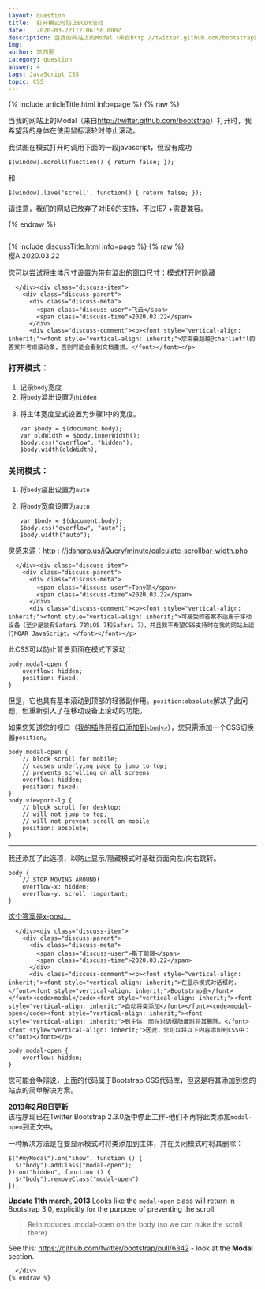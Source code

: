 ```yaml
---
layout: question
title:  打开模式时防止BODY滚动
date:   2020-03-22T12:06:50.000Z
description: 当我的网站上的Modal（来自http //twitter.github.com/bootstrap）打开时，我希望我的身体在使用鼠标滚轮时停止滚动。...
img: 
author: 凯西里
category: question
answer: 4
tags: JavaScript CSS
topic: CSS
---
```

<div class="article-root">
  <div class="article">
    {% include articleTitle.html info=page %}
    {% raw %}
    <div class="article-content"><p><font style="vertical-align: inherit;"><font style="vertical-align: inherit;">当</font><font style="vertical-align: inherit;">我的网站上</font><font style="vertical-align: inherit;">的Modal（来自</font></font><a href="http://twitter.github.com/bootstrap" rel="nofollow noreferrer"><font style="vertical-align: inherit;"><font style="vertical-align: inherit;">http://twitter.github.com/bootstrap</font></font></a><font style="vertical-align: inherit;"><font style="vertical-align: inherit;">）打开</font><font style="vertical-align: inherit;">时，我希望我的身体在使用鼠标滚轮时停止滚动</font><font style="vertical-align: inherit;">。</font></font></p>

<p><font style="vertical-align: inherit;"><font style="vertical-align: inherit;">我试图在模式打开时调用下面的一段javascript，但没有成功</font></font></p>

<pre><code>$(window).scroll(function() { return false; });
</code></pre>

<p><font style="vertical-align: inherit;"><font style="vertical-align: inherit;">和</font></font></p>

<pre><code>$(window).live('scroll', function() { return false; });
</code></pre>

<p><font style="vertical-align: inherit;"><font style="vertical-align: inherit;">请注意，我们的网站已放弃了对IE6的支持，不过IE7 +需要兼容。</font></font></p></div>
    {% endraw %}
  </div>
  <p style="height: 0;width:0;overflow: hidden;"> 第2566篇《打开模式时防止BODY滚动》来自Winter(https://github.com/aiyld/aiyld.github.io)的站点</p>
  <div class="discuss-wrapper">
    {% include discussTitle.html info=page %}
    {% raw %}
    <div class="discuss-item">
        <div class="discuss-parent">
          <div class="discuss-meta">
            <span class="discuss-user">樱A</span>
            <span class="discuss-time">2020.03.22</span>
          </div>
          <div class="discuss-comment"><p><font style="vertical-align: inherit;"><font style="vertical-align: inherit;">您可以尝试将主体尺寸设置为带有溢出的窗口尺寸：模式打开时隐藏</font></font></p></div>
        </div>
        
      </div><div class="discuss-item">
        <div class="discuss-parent">
          <div class="discuss-meta">
            <span class="discuss-user">飞云</span>
            <span class="discuss-time">2020.03.22</span>
          </div>
          <div class="discuss-comment"><p><font style="vertical-align: inherit;"><font style="vertical-align: inherit;">您需要超越@charlietfl的答案并考虑滚动条，否则可能会看到文档重排。</font></font></p>

<h3><font style="vertical-align: inherit;"><font style="vertical-align: inherit;">打开模式：</font></font></h3>

<ol>
<li><font style="vertical-align: inherit;"><font style="vertical-align: inherit;">记录</font></font><code>body</code><font style="vertical-align: inherit;"><font style="vertical-align: inherit;">宽度</font></font></li>
<li><font style="vertical-align: inherit;"><font style="vertical-align: inherit;">将</font></font><code>body</code><font style="vertical-align: inherit;"><font style="vertical-align: inherit;">溢出</font><font style="vertical-align: inherit;">设置</font><font style="vertical-align: inherit;">为</font></font><code>hidden</code></li>
<li><p><font style="vertical-align: inherit;"><font style="vertical-align: inherit;">将主体宽度显式设置为步骤1中的宽度。</font></font></p>

<pre><code>var $body = $(document.body);<font></font>
var oldWidth = $body.innerWidth();<font></font>
$body.css("overflow", "hidden");<font></font>
$body.width(oldWidth);<font></font>
</code></pre></li>
</ol>

<h3><font style="vertical-align: inherit;"><font style="vertical-align: inherit;">关闭模式：</font></font></h3>

<ol>
<li><font style="vertical-align: inherit;"><font style="vertical-align: inherit;">将</font></font><code>body</code><font style="vertical-align: inherit;"><font style="vertical-align: inherit;">溢出</font><font style="vertical-align: inherit;">设置</font><font style="vertical-align: inherit;">为</font></font><code>auto</code></li>
<li><p><font style="vertical-align: inherit;"><font style="vertical-align: inherit;">将</font></font><code>body</code><font style="vertical-align: inherit;"><font style="vertical-align: inherit;">宽度</font><font style="vertical-align: inherit;">设置</font><font style="vertical-align: inherit;">为</font></font><code>auto</code></p>

<pre><code>var $body = $(document.body);<font></font>
$body.css("overflow", "auto");<font></font>
$body.width("auto");<font></font>
</code></pre></li>
</ol>

<p><font style="vertical-align: inherit;"><font style="vertical-align: inherit;">灵感来源：</font><a href="http://jdsharp.us/jQuery/minute/calculate-scrollbar-width.php" rel="noreferrer"><font style="vertical-align: inherit;">http</font></a><font style="vertical-align: inherit;"> : </font></font><a href="http://jdsharp.us/jQuery/minute/calculate-scrollbar-width.php" rel="noreferrer"><font style="vertical-align: inherit;"><font style="vertical-align: inherit;">//jdsharp.us/jQuery/minute/calculate-scrollbar-width.php</font></font></a></p></div>
        </div>
        
      </div><div class="discuss-item">
        <div class="discuss-parent">
          <div class="discuss-meta">
            <span class="discuss-user">Tony凯</span>
            <span class="discuss-time">2020.03.22</span>
          </div>
          <div class="discuss-comment"><p><font style="vertical-align: inherit;"><font style="vertical-align: inherit;">可接受的答案不适用于移动设备（至少是装有Safari 7的iOS 7和Safari 7），并且我不希望CSS支持时在我的网站上运行MOAR JavaScript。</font></font></p>

<p><font style="vertical-align: inherit;"><font style="vertical-align: inherit;">此CSS可以防止背景页面在模式下滚动：</font></font></p>

<pre><code>body.modal-open {<font></font>
    overflow: hidden;<font></font>
    position: fixed;<font></font>
}<font></font>
</code></pre>

<p><font style="vertical-align: inherit;"><font style="vertical-align: inherit;">但是，它也具有基本滚动到顶部的轻微副作用。</font></font><code>position:absolute</code><font style="vertical-align: inherit;"><font style="vertical-align: inherit;">解决了此问题，但重新引入了在移动设备上滚动的功能。</font></font></p>

<p><font style="vertical-align: inherit;"><font style="vertical-align: inherit;">如果您知道您的视口（</font></font><a href="https://github.com/will-e-yams/yams.viewport" rel="noreferrer"><font style="vertical-align: inherit;"><font style="vertical-align: inherit;">我的插件将视口添加到</font></font><code>&lt;body&gt;</code></a><font style="vertical-align: inherit;"><font style="vertical-align: inherit;">），您只需添加一个CSS切换器</font></font><code>position</code><font style="vertical-align: inherit;"><font style="vertical-align: inherit;">。</font></font></p>

<pre><code>body.modal-open {<font></font>
    // block scroll for mobile;<font></font>
    // causes underlying page to jump to top;<font></font>
    // prevents scrolling on all screens<font></font>
    overflow: hidden;<font></font>
    position: fixed;<font></font>
}<font></font>
body.viewport-lg {<font></font>
    // block scroll for desktop;<font></font>
    // will not jump to top;<font></font>
    // will not prevent scroll on mobile<font></font>
    position: absolute; <font></font>
}<font></font>
</code></pre>

<hr>

<p><font style="vertical-align: inherit;"><font style="vertical-align: inherit;">我还添加了此选项，以防止显示/隐藏模式时基础页面向左/向右跳转。</font></font></p>

<pre><code>body {<font></font>
    // STOP MOVING AROUND!<font></font>
    overflow-x: hidden;<font></font>
    overflow-y: scroll !important;<font></font>
}<font></font>
</code></pre>

<p><a href="https://stackoverflow.com/a/24727026/444382"><font style="vertical-align: inherit;"><font style="vertical-align: inherit;">这个答案是x-post。</font></font></a></p></div>
        </div>
        
      </div><div class="discuss-item">
        <div class="discuss-parent">
          <div class="discuss-meta">
            <span class="discuss-user">斯丁前端</span>
            <span class="discuss-time">2020.03.22</span>
          </div>
          <div class="discuss-comment"><p><font style="vertical-align: inherit;"><font style="vertical-align: inherit;">在显示模式对话框时，</font><font style="vertical-align: inherit;">Bootstrap会</font></font><code>modal</code><font style="vertical-align: inherit;"><font style="vertical-align: inherit;">自动将类添加</font></font><code>modal-open</code><font style="vertical-align: inherit;"><font style="vertical-align: inherit;">到主体，而在对话框隐藏时将其删除。</font><font style="vertical-align: inherit;">因此，您可以将以下内容添加到CSS中：</font></font></p>

<pre><code>body.modal-open {<font></font>
    overflow: hidden;<font></font>
}<font></font>
</code></pre>

<p><font style="vertical-align: inherit;"><font style="vertical-align: inherit;">您可能会争辩说，上面的代码属于Bootstrap CSS代码库，但这是将其添加到您的站点的简单解决方案。</font></font></p>

<p><strong><font style="vertical-align: inherit;"><font style="vertical-align: inherit;">2013年2月8日更新</font></font></strong><br><font style="vertical-align: inherit;"><font style="vertical-align: inherit;"> 
该程序现已在Twitter Bootstrap 2.3.0版中停止工作-他们不再将此类添加</font></font><code>modal-open</code><font style="vertical-align: inherit;"><font style="vertical-align: inherit;">到正文中。</font></font></p>

<p><font style="vertical-align: inherit;"><font style="vertical-align: inherit;">一种解决方法是在要显示模式时将类添加到主体，并在关闭模式时将其删除：</font></font></p>

<pre><code>$("#myModal").on("show", function () {<font></font>
  $("body").addClass("modal-open");<font></font>
}).on("hidden", function () {<font></font>
  $("body").removeClass("modal-open")<font></font>
});<font></font>
</code></pre>

<p><strong>Update 11th march, 2013</strong>
Looks like the <code>modal-open</code> class will return in Bootstrap 3.0, explicitly for the purpose of preventing the scroll: </p>

<blockquote>
  <p>Reintroduces .modal-open on the body (so we can nuke the scroll there)</p>
</blockquote>

<p>See this: <a href="https://github.com/twitter/bootstrap/pull/6342" rel="noreferrer">https://github.com/twitter/bootstrap/pull/6342</a> - look at the <strong>Modal</strong> section.</p></div>
        </div>
        
      </div>
    {% endraw %}
  </div>
<div>
